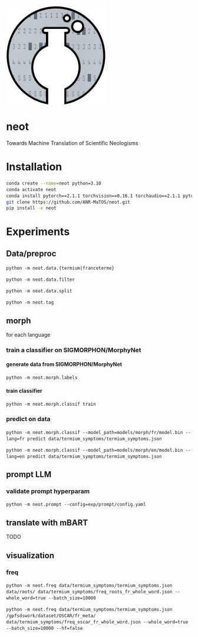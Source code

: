 ![logo](./viz/matos-logo.png)

# neot
Towards Machine Translation of Scientific Neologisms

# Installation
```bash
conda create --name=neot python=3.10 
conda activate neot
conda install pytorch==2.1.1 torchvision==0.16.1 torchaudio==2.1.1 pytorch-cuda=11.8 -c pytorch -c nvidia
git clone https://github.com/ANR-MaTOS/neot.git
pip install -e neot
```

# Experiments
## Data/preproc

`python -m neot.data.{termium|franceterme}`


`python -m neot.data.filter`



`python -m neot.data.split`

`python -m neot.tag`


## morph
for each language
### train a classifier on SIGMORPHON/MorphyNet
#### generate data from SIGMORPHON/MorphyNet
`python -m neot.morph.labels`

#### train classifier
`python -m neot.morph.classif train`

### predict on data
`python -m neot.morph.classif --model_path=models/morph/fr/model.bin --lang=fr predict data/termium_symptoms/termium_symptoms.json`

`python -m neot.morph.classif --model_path=models/morph/en/model.bin --lang=en predict data/termium_symptoms/termium_symptoms.json`



## prompt LLM
### validate prompt hyperparam
`python -m neot.prompt --config=exp/prompt/config.yaml`

## translate with mBART
TODO

## visualization
### freq
`python -m neot.freq data/termium_symptoms/termium_symptoms.json data/roots/ data/termium_symptoms/freq_roots_fr_whole_word.json --whole_word=true --batch_size=10000`

`python -m neot.freq data/termium_symptoms/termium_symptoms.json /gpfsdswork/dataset/OSCAR/fr_meta/ data/termium_symptoms/freq_oscar_fr_whole_word.json --whole_word=true --batch_size=10000 --hf=false`

